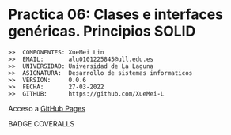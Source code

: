 # Practica 06: Clases e interfaces genéricas. Principios SOLID

```
>>  COMPONENTES: XueMei Lin
>>  EMAIL:       alu0101225845@ull.edu.es
>>  UNIVERSIDAD: Universidad de La Laguna
>>  ASIGNATURA:  Desarrollo de sistemas informaticos
>>  VERSION:     0.0.6
>>  FECHA:       27-03-2022
>>  GITHUB:      https://github.com/XueMei-L
```

Acceso a [GitHub Pages](https://ull-esit-inf-dsi-2122.github.io/ull-esit-inf-dsi-21-22-prct06-generics-solid-XueMei-L/)

BADGE COVERALLS  
